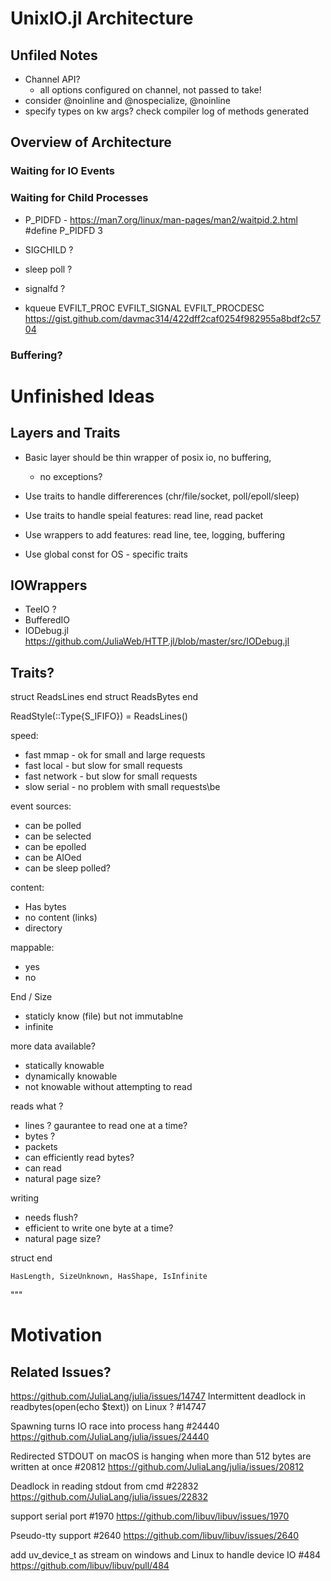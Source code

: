 # UnixIO.jl Architecture

## Unfiled Notes

 - Channel API?
   - all options configured on channel, not passed to take!
 - consider @noinline and @nospecialize, @noinline
 - specify types on kw args? check compiler log of methods generated

## 

## Overview of Architecture 

### Waiting for IO Events

### Waiting for Child Processes

 - P_PIDFD -  https://man7.org/linux/man-pages/man2/waitpid.2.html
        #define P_PIDFD		3

 - SIGCHILD ? 
 - sleep poll ?
 - signalfd ?
 -  kqueue EVFILT_PROC EVFILT_SIGNAL EVFILT_PROCDESC
    https://gist.github.com/davmac314/422dff2caf0254f982955a8bdf2c5704

### Buffering?



# Unfinished Ideas


## Layers and Traits

 - Basic layer should be thin wrapper of posix io, no buffering,
    - no exceptions?
 - Use traits to handle differerences (chr/file/socket, poll/epoll/sleep)
 - Use traits to handle speial features: read line, read packet
 - Use wrappers to add features: read line, tee, logging, buffering

 - Use global const for OS - specific traits


## IOWrappers

   - TeeIO ? 
   - BufferedIO
   - IODebug.jl https://github.com/JuliaWeb/HTTP.jl/blob/master/src/IODebug.jl


## Traits? 

struct ReadsLines end
struct ReadsBytes end

ReadStyle(::Type{S_IFIFO}) = ReadsLines()

speed:
 - fast mmap - ok for small and large requests
 - fast local - but slow for small requests
 - fast network - but slow for small requests
 - slow serial - no problem with small requests\be

event sources:
 - can be polled
 - can be selected
 - can be epolled
 - can be AIOed
 - can be sleep polled?

content:
 - Has bytes
 - no content (links)
 - directory

mappable:
 - yes
 - no

End / Size
 - staticly know (file) but not immutablne
 - infinite

more data available?
 - statically knowable
 - dynamically knowable
 - not knowable without attempting to read

reads what ?
 - lines ? gaurantee to read one at a time?
 - bytes ?
 - packets
 - can efficiently read bytes?
 - can read 
  - natural page size?

 writing
  - needs flush?
  - efficient to write one byte at a time?
  - natural page size?

struct  end

    HasLength, SizeUnknown, HasShape, IsInfinite
"""


# Motivation

## Related Issues?
https://github.com/JuliaLang/julia/issues/14747
Intermittent deadlock in readbytes(open(echo \$text)) on Linux ? #14747

Spawning turns IO race into process hang #24440
https://github.com/JuliaLang/julia/issues/24440

Redirected STDOUT on macOS is hanging when more than 512 bytes are written at once #20812
https://github.com/JuliaLang/julia/issues/20812

Deadlock in reading stdout from cmd #22832
https://github.com/JuliaLang/julia/issues/22832

support serial port #1970
https://github.com/libuv/libuv/issues/1970

Pseudo-tty support #2640
https://github.com/libuv/libuv/issues/2640

add uv_device_t as stream on windows and Linux to handle device IO #484
https://github.com/libuv/libuv/pull/484

